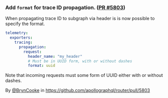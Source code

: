 ### Add `format` for trace ID propagation. ([PR #5803](https://github.com/apollographql/router/pull/5803))

When propagating trace ID to subgraph via header is is now possible to specify the format.

```yaml
telemetry:
  exporters:
    tracing: 
      propagation: 
        request: 
          header_name: "my_header"
          # Must be in UUID form, with or without dashes
          format: uuid
```

Note that incoming requests must some form of UUID either with or without dashes.

By [@BrynCooke](https://github.com/BrynCooke) in https://github.com/apollographql/router/pull/5803

